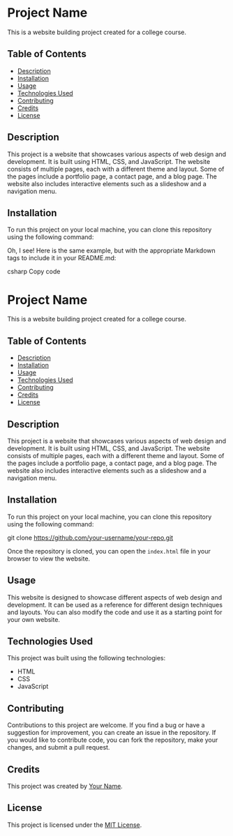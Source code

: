 # Project Name

This is a website building project created for a college course.

## Table of Contents

- [Description](#description)
- [Installation](#installation)
- [Usage](#usage)
- [Technologies Used](#technologies-used)
- [Contributing](#contributing)
- [Credits](#credits)
- [License](#license)

## Description

This project is a website that showcases various aspects of web design and development. It is built using HTML, CSS, and JavaScript. The website consists of multiple pages, each with a different theme and layout. Some of the pages include a portfolio page, a contact page, and a blog page. The website also includes interactive elements such as a slideshow and a navigation menu.

## Installation

To run this project on your local machine, you can clone this repository using the following command:

Oh, I see! Here is the same example, but with the appropriate Markdown tags to include it in your README.md:

csharp
Copy code
# Project Name

This is a website building project created for a college course.

## Table of Contents

- [Description](#description)
- [Installation](#installation)
- [Usage](#usage)
- [Technologies Used](#technologies-used)
- [Contributing](#contributing)
- [Credits](#credits)
- [License](#license)

## Description

This project is a website that showcases various aspects of web design and development. It is built using HTML, CSS, and JavaScript. The website consists of multiple pages, each with a different theme and layout. Some of the pages include a portfolio page, a contact page, and a blog page. The website also includes interactive elements such as a slideshow and a navigation menu.

## Installation

To run this project on your local machine, you can clone this repository using the following command:

git clone https://github.com/your-username/your-repo.git

Once the repository is cloned, you can open the `index.html` file in your browser to view the website.

## Usage

This website is designed to showcase different aspects of web design and development. It can be used as a reference for different design techniques and layouts. You can also modify the code and use it as a starting point for your own website.

## Technologies Used

This project was built using the following technologies:

- HTML
- CSS
- JavaScript

## Contributing

Contributions to this project are welcome. If you find a bug or have a suggestion for improvement, you can create an issue in the repository. If you would like to contribute code, you can fork the repository, make your changes, and submit a pull request.

## Credits

This project was created by [Your Name](https://github.com/your-username).

## License

This project is licensed under the [MIT License](https://opensource.org/licenses/MIT).